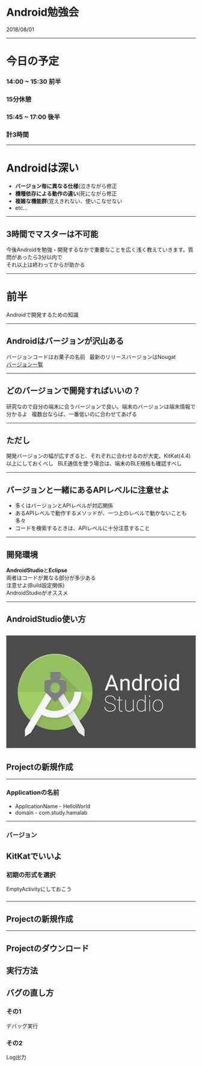 # Android勉強会
2018/08/01

---
# 今日の予定
### 14:00 ~ 15:30 前半
### 15分休憩
### 15:45 ~ 17:00 後半

### 計3時間

---

# Androidは深い
* **バージョン毎に異なる仕様**(泣きながら修正
* **機種依存による動作の違い**(死にながら修正
* **複雑な機能群**(覚えきれない、使いこなせない
* etc...

---

## 3時間でマスターは不可能
今後Androidを勉強・開発するなかで重要なことを広く浅く教えていきます。質問があったら3分以内で  
それ以上は終わってからが助かる

---

# 前半
Androidで開発するための知識

---

## Androidはバージョンが沢山ある
 
バージョンコードはお菓子の名前  
最新のリリースバージョンはNougat  
[バージョン一覧](https://developer.android.com/guide/topics/manifest/uses-sdk-element.html?hl=ja#ApiLevels)

---
## どのバージョンで開発すればいいの？  
研究なので自分の端末に合うバージョンで良い。端末のバージョンは端末情報で分かるよ  
複数台ならば、一番低いのに合わせてあげる

---
## ただし
開発バージョンの幅が広すぎると、それぞれに合わせるのが大変。KitKat(4.4)以上にしておくべし  
BLE通信を使う場合は、端末のBLE規格も確認すべし

---
## バージョンと一緒にあるAPIレベルに注意せよ

* 多くはバージョンとAPIレベルが対応関係  
* あるAPIレベルで動作するメソッドが、一つ上のレベルで動かないことも多々  
* コードを検索するときは、APIレベルに十分注意すること

---
## 開発環境
**AndroidStudio**と**Eclipse**  
両者はコードが異なる部分が多少ある  
注意せよ(Build設定関係)  
AndroidStudioがオススメ  

---
## AndroidStudio使い方
![AndroidStudio](https://github.com/ragrog/AndroidStudySession/raw/image/AndroidStudioTop.jpg)
---
## Projectの新規作成
---
### Applicationの名前
* ApplicationName - HelloWorld
* domain - com.study.hamalab
---
### バージョン
KitKatでいいよ
---
### 初期の形式を選択
EmptyActivityにしておこう
### 
---
## Projectの新規作成

---
## Projectのダウンロード

## 実行方法
## バグの直し方
### その1
デバッグ実行
### その2
Log出力


